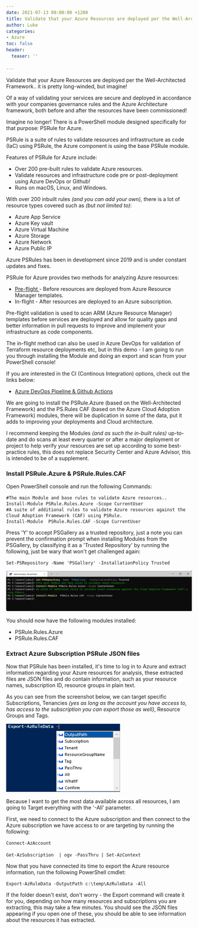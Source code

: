 ```yaml
---
date: 2021-07-13 00:00:00 +1200
title: Validate that your Azure Resources are deployed per the Well-Architected Framework
author: Luke
categories:
- Azure
toc: false
header:
  teaser: ''

---
```

Validate that your Azure Resources are deployed per the Well-Architected Framework.. it is pretty long-winded, but imagine!

Of a way of validating your services are secure and deployed in accordance with your companies governance rules and the Azure Architecture framework, both before and after the resources have been commissioned!

Imagine no longer! There is a PowerShell module designed specifically for that purpose: PSRule for Azure.

PSRule is a suite of rules to validate resources and infrastructure as code (IaC) using PSRule, the Azure component is using the base PSRule module.

Features of PSRule for Azure include:

* Over 200 pre-built rules to validate Azure resources.
* Validate resources and infrastructure code pre or post-deployment using Azure DevOps or Github!
* Runs on macOS, Linux, and Windows.

With over 200 inbuilt rules _(and you can add your own),_ there is a lot of resource types covered such as _(but not limited to)_:

* Azure App Service
* Azure Key vault
* Azure Virtual Machine
* Azure Storage
* Azure Network
* Azure Public IP

Azure PSRules has been in development since 2019 and is under constant updates and fixes.

PSRule for Azure provides two methods for analyzing Azure resources:

* [Pre-flight ]()- Before resources are deployed from Azure Resource Manager templates.
* In-flight - After resources are deployed to an Azure subscription.

Pre-flight validation is used to scan ARM (Azure Resource Manager) templates before services are deployed and allow for quality gaps and better information in pull requests to improve and implement your infrastructure as code components.

The in-flight method can also be used in Azure DevOps for validation of Terraform resource deployments etc, but in this demo - I am going to run you through installing the Module and doing an export and scan from your PowerShell console!

If you are interested in the CI (Continous Integration) options, check out the links below:

* [Azure DevOps Pipeline & Github Actions](https://microsoft.github.io/PSRule/ "PSRule")

We are going to install the PSRule.Azure (based on the Well-Architected Framework) and the PS.Rules CAF (based on the Azure Cloud Adoption Framework) modules, there will be duplication in some of the data, put it adds to improving your deployments and Cloud architecture.

I recommend keeping the Modules _(and as such the in-built rules)_ up-to-date and do scans at least every quarter or after a major deployment or project to help verify your resources are set up according to some best-practice rules, this does not replace Security Center and Azure Advisor, this is intended to be of a supplement.

### Install PSRule.Azure & PSRule.Rules.CAF

Open PowerShell console and run the following Commands:

    #The main Module and base rules to validate Azure resources..
    Install-Module PSRule.Rules.Azure -Scope CurrentUser
    #A suite of additional rules to validate Azure resources against the Cloud Adoption Framework (CAF) using PSRule.
    Install-Module  PSRule.Rules.CAF -Scope CurrentUser

Press 'Y' to accept PSGallery as a trusted repository, just a note you can prevent the confirmation prompt when installing Modules from the PSGallery, by classifying it as a 'Trusted Repository' by running the following, just be wary that won't get challenged again:

    Set-PSRepository -Name 'PSGallery' -InstallationPolicy Trusted

![](/uploads/windowsterminal_install_psrules-azure.png)

You should now have the following modules installed:

* PSRule.Rules.Azure
* PSRule.Rules.CAF

### Extract Azure Subscription PSRule JSON files

Now that PSRule has been installed, it's time to log in to Azure and extract information regarding your Azure resources for analysis, these extracted files are JSON files and do contain information, such as your resource names, subscription ID, resource groups in plain text.

As you can see from the screenshot below, we can target specific Subscriptions, Tenancies _(yes as long as the account you have access to, has access to the subscription you can export those as well)_, Resource Groups and Tags.

![](/uploads/powershellise_exportazruledata.png)

Because I want to get the most data available across all resources, I am going to Target everything with the '-All' parameter. 

First, we need to connect to the Azure subscription and then connect to the Azure subscription we have access to or are targeting by running the following:

    Connect-AzAccount

    Get-AzSubscription  | ogv -PassThru | Set-AzContext

Now that you have connected its time to export the Azure resource information, run the following PowerShell cmdlet:

    Export-AzRuleData -OutputPath c:\temp\AzRuleData -All

If the folder doesn't exist, don't worry - the Export command will create it for you, depending on how many resources and subscriptions you are extracting, this may take a few minutes. You should see the JSON files appearing if you open one of these, you should be able to see information about the resources it has extracted.